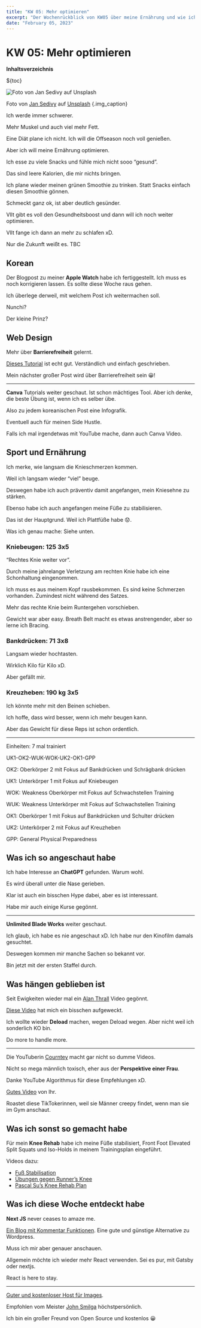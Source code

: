 ```yaml
---
title: "KW 05: Mehr optimieren"
excerpt: "Der Wochenrückblick von KW05 über meine Ernährung und wie ich sie verbessern will"
date: "February 05, 2023"
---
```


# KW 05: Mehr optimieren

**Inhaltsverzeichnis**

${toc}



![Foto von [Jan Sedivy](https://unsplash.com/@jansedivy?utm_source=unsplash&utm_medium=referral&utm_content=creditCopyText) auf [Unsplash](https://unsplash.com/de/fotos/3HE3B4r-A08?utm_source=unsplash&utm_medium=referral&utm_content=creditCopyText)](/images/posts/kw05_2023/gruener-smoothie-making-min.jpg)

Foto von [Jan Sedivy](https://unsplash.com/@jansedivy?utm_source=unsplash&utm_medium=referral&utm_content=creditCopyText) auf [Unsplash](https://unsplash.com/de/fotos/3HE3B4r-A08?utm_source=unsplash&utm_medium=referral&utm_content=creditCopyText) {.img_caption}

Ich werde immer schwerer.

Mehr Muskel und auch viel mehr Fett.

Eine Diät plane ich nicht. Ich will die Offseason noch voll genießen.

Aber ich will meine Ernährung optimieren.

Ich esse zu viele Snacks und fühle mich nicht sooo “gesund”. 

Das sind leere Kalorien, die mir nichts bringen.

Ich plane wieder meinen grünen Smoothie zu trinken. Statt Snacks einfach diesen Smoothie gönnen.

Schmeckt ganz ok, ist aber deutlich gesünder.

Vllt gibt es voll den Gesundheitsboost und dann will ich noch weiter optimieren.

Vllt fange ich dann an mehr zu schlafen xD.

Nur die Zukunft weißt es. TBC

## Korean

Der Blogpost zu meiner **Apple Watch** habe ich fertiggestellt. Ich muss es noch korrigieren lassen. Es sollte diese Woche raus gehen.

Ich überlege derweil, mit welchem Post ich weitermachen soll.

Nunchi?

Der kleine Prinz?

## Web Design

Mehr über **Barrierefreiheit** gelernt.

[Dieses Tutorial](https://web.dev/learn/accessibility/) ist echt gut. Verständlich und einfach geschrieben.

Mein nächster großer Post wird über Barrierefreiheit sein 😀!

---

**Canva** Tutorials weiter geschaut. Ist schon mächtiges Tool. Aber ich denke, die beste Übung ist, wenn ich es selber übe.

Also zu jedem koreanischen Post eine Infografik.

Eventuell auch für meinen Side Hustle.

Falls ich mal irgendetwas mit YouTube mache, dann auch Canva Video.

## Sport und Ernährung

Ich merke, wie langsam die Knieschmerzen kommen.

Weil ich langsam wieder “viel” beuge.

Deswegen habe ich auch präventiv damit angefangen, mein Kniesehne zu stärken. 

Ebenso habe ich auch angefangen meine Füße zu stabilisieren.

Das ist der Hauptgrund. Weil ich Plattfüße habe 😟.

Was ich genau mache: Siehe unten.

### Kniebeugen: 125 3x5

“Rechtes Knie weiter vor”.

Durch meine jahrelange Verletzung am rechten Knie habe ich eine Schonhaltung eingenommen.

Ich muss es aus meinem Kopf rausbekommen. Es sind keine Schmerzen vorhanden. Zumindest nicht während des Satzes.

Mehr das rechte Knie beim Runtergehen vorschieben.

Gewicht war aber easy. Breath Belt macht es etwas anstrengender, aber so lerne ich Bracing.

### Bankdrücken: 71 3x8

Langsam wieder hochtasten. 

Wirklich Kilo für Kilo xD.

Aber gefällt mir.

### Kreuzheben: 190 kg 3x5

Ich könnte mehr mit den Beinen schieben.

Ich hoffe, dass wird besser, wenn ich mehr beugen kann.

Aber das Gewicht für diese Reps ist schon ordentlich.

---

Einheiten: 7 mal trainiert

UK1-OK2-WUK-WOK-UK2-OK1-GPP

OK2: Oberkörper 2 mit Fokus auf Bankdrücken und Schrägbank drücken

UK1: Unterkörper 1 mit Fokus auf Kniebeugen

WOK: Weakness Oberkörper mit Fokus auf Schwachstellen Training

WUK: Weakness Unterkörper mit Fokus auf Schwachstellen Training

OK1: Oberkörper 1 mit Fokus auf Bankdrücken und Schulter drücken

UK2: Unterkörper 2 mit Fokus auf Kreuzheben

GPP: General Physical Preparedness

## Was ich so angeschaut habe

Ich habe Interesse an **ChatGPT** gefunden.
Warum wohl.

Es wird überall unter die Nase gerieben.

Klar ist auch ein bisschen Hype dabei, aber es ist interessant.

Habe mir auch einige Kurse gegönnt.

---

**Unlimited Blade Works** weiter geschaut.

Ich glaub, ich habe es nie angeschaut xD. Ich habe nur den Kinofilm damals gesuchtet.

Deswegen kommen mir manche Sachen so bekannt vor.

Bin jetzt mit der ersten Staffel durch. 

## Was hängen geblieben ist

Seit Ewigkeiten wieder mal ein [Alan Thrall](https://www.youtube.com/@AlanThrall) Video gegönnt.

[Diese Video](https://www.youtube.com/watch?v=AfBizaDfvU8) hat mich ein bisschen aufgeweckt.

Ich wollte wieder **Deload** machen, wegen Deload wegen. Aber nicht weil ich sonderlich KO bin.

Do more to handle more. 

---

Die YouTuberin [Courntey](https://www.youtube.com/@CourtneyRyan) macht gar nicht so dumme Videos.

Nicht so mega männlich toxisch, eher aus der **Perspektive einer Frau**.

Danke YouTube Algorithmus für diese Empfehlungen xD.

[Gutes Video](https://www.youtube.com/watch?v=6zWuOIQHGA0) von Ihr.

Roastet diese TikTokerinnen, weil sie Männer creepy findet, wenn man sie im Gym anschaut.

## Was ich sonst so gemacht habe

Für mein **Knee Rehab** habe ich meine Füße stabilisiert, Front Foot Elevated Split Squats und Iso-Holds in meinem Trainingsplan eingeführt.

Videos dazu:

- [Fuß Stabilisation](https://www.youtube.com/watch?v=6WF4KHZBriA)
- [Übungen gegen Runner’s Knee](https://www.youtube.com/watch?v=K3HxB6rAeDo)
- [Pascal Su’s Knee Rehab Plan](https://www.youtube.com/watch?v=5fSrENooTko)

## Was ich diese Woche entdeckt habe

**Next JS** never ceases to amaze me.

[Ein Blog mit Kommentar Funktionen](https://vercel.com/templates/next.js/blog-with-comments). Eine gute und günstige Alternative zu Wordpress.

Muss ich mir aber genauer anschauen.

Allgemein möchte ich wieder mehr React verwenden. Sei es pur, mit Gatsby oder nextjs.

React is here to stay.

---

[Guter und kostenloser Host für Images](https://imgbox.com/).

Empfohlen vom Meister [John Smilga](https://johnsmilga.com/) höchstpersönlich.

Ich bin ein großer Freund von Open Source und kostenlos 😀